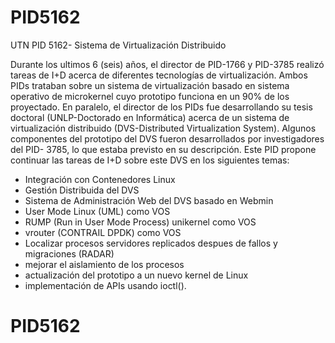# PID5162
UTN PID 5162- Sistema de Virtualización Distribuido

Durante los ultimos 6 (seis) años, el director de PID-1766 y PID-3785 realizó tareas de I+D acerca de diferentes
tecnologías de virtualización. Ambos PIDs trataban sobre un sistema de virtualización basado en sistema operativo de
microkernel cuyo prototipo funciona en un 90% de los proyectado. En paralelo, el director de los PIDs fue desarrollando
su tesis doctoral (UNLP-Doctorado en Informática) acerca de un sistema de virtualización distribuido (DVS-Distributed
Virtualization System). Algunos componentes del prototipo del DVS fueron desarrollados por investigadores del PID-
3785, lo que estaba previsto en su descripción. Este PID propone continuar las tareas de I+D sobre este DVS en
los siguientes temas: 
- Integración con Contenedores Linux 
- Gestión Distribuida del DVS
- Sistema de Administración Web del DVS basado en Webmin
- User Mode Linux (UML) como VOS 
- RUMP (Run in User Mode Process) unikernel como VOS
- vrouter (CONTRAIL DPDK) como VOS 
- Localizar procesos servidores replicados despues de fallos y migraciones (RADAR)
- mejorar el aislamiento de los procesos
- actualización del prototipo a un nuevo kernel de Linux
- implementación de APIs usando ioctl().
# PID5162
